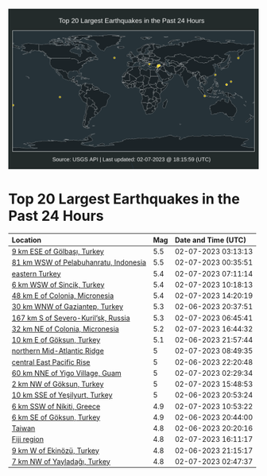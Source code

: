 ![Map](./map.png)

# Top 20 Largest Earthquakes in the Past 24 Hours

| Location | Mag | Date and Time (UTC) |
|:---|:---|:---|
| [9 km ESE of Gölbaşı, Turkey](https://earthquake.usgs.gov/earthquakes/eventpage/us6000jm5e) | 5.5 | 02-07-2023 03:13:13 |
| [81 km WSW of Pelabuhanratu, Indonesia](https://earthquake.usgs.gov/earthquakes/eventpage/us6000jm4c) | 5.5 | 02-07-2023 00:35:51 |
| [eastern Turkey](https://earthquake.usgs.gov/earthquakes/eventpage/us6000jm6p) | 5.4 | 02-07-2023 07:11:14 |
| [6 km WSW of Sincik, Turkey](https://earthquake.usgs.gov/earthquakes/eventpage/us6000jm7f) | 5.4 | 02-07-2023 10:18:13 |
| [48 km E of Colonia, Micronesia](https://earthquake.usgs.gov/earthquakes/eventpage/us6000jm8n) | 5.4 | 02-07-2023 14:20:19 |
| [30 km WNW of Gaziantep, Turkey](https://earthquake.usgs.gov/earthquakes/eventpage/us6000jm2r) | 5.3 | 02-06-2023 20:37:51 |
| [167 km S of Severo-Kuril’sk, Russia](https://earthquake.usgs.gov/earthquakes/eventpage/us6000jm6a) | 5.3 | 02-07-2023 06:45:41 |
| [32 km NE of Colonia, Micronesia](https://earthquake.usgs.gov/earthquakes/eventpage/us6000jm9h) | 5.2 | 02-07-2023 16:44:32 |
| [10 km E of Göksun, Turkey](https://earthquake.usgs.gov/earthquakes/eventpage/us6000jm3c) | 5.1 | 02-06-2023 21:57:44 |
| [northern Mid-Atlantic Ridge](https://earthquake.usgs.gov/earthquakes/eventpage/us6000jm74) | 5 | 02-07-2023 08:49:35 |
| [central East Pacific Rise](https://earthquake.usgs.gov/earthquakes/eventpage/us6000jm3s) | 5 | 02-06-2023 22:20:48 |
| [60 km NNE of Yigo Village, Guam](https://earthquake.usgs.gov/earthquakes/eventpage/us6000jm51) | 5 | 02-07-2023 02:29:34 |
| [2 km NW of Göksun, Turkey](https://earthquake.usgs.gov/earthquakes/eventpage/us6000jm96) | 5 | 02-07-2023 15:48:53 |
| [10 km SSE of Yeşilyurt, Turkey](https://earthquake.usgs.gov/earthquakes/eventpage/us6000jm2v) | 5 | 02-06-2023 20:53:24 |
| [6 km SSW of Níkiti, Greece](https://earthquake.usgs.gov/earthquakes/eventpage/us6000jm7j) | 4.9 | 02-07-2023 10:53:22 |
| [6 km SE of Göksun, Turkey](https://earthquake.usgs.gov/earthquakes/eventpage/us6000jm2t) | 4.9 | 02-06-2023 20:44:00 |
| [Taiwan](https://earthquake.usgs.gov/earthquakes/eventpage/us6000jm2l) | 4.8 | 02-06-2023 20:20:16 |
| [Fiji region](https://earthquake.usgs.gov/earthquakes/eventpage/us6000jm98) | 4.8 | 02-07-2023 16:11:17 |
| [9 km W of Ekinözü, Turkey](https://earthquake.usgs.gov/earthquakes/eventpage/us6000jm30) | 4.8 | 02-06-2023 21:15:17 |
| [7 km NW of Yayladağı, Turkey](https://earthquake.usgs.gov/earthquakes/eventpage/us6000jm55) | 4.8 | 02-07-2023 02:47:37 |
